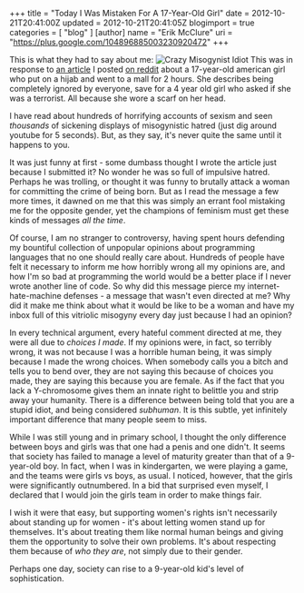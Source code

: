 +++
title = "Today I Was Mistaken For A 17-Year-Old Girl"
date = 2012-10-21T20:41:00Z
updated = 2012-10-21T20:41:05Z
blogimport = true 
categories = [ "blog" ]
[author]
	name = "Erik McClure"
	uri = "https://plus.google.com/104896885003230920472"
+++

This is what they had to say about me:
<img src="http://imageshack.us/a/img100/2469/mysogany.png" alt="Crazy Misogynist Idiot" />
This was in response to [an article](http://imperfectwriting.tumblr.com/post/33933007179/i-went-to-the-mall-and-a-little-girl-called-me-a) I posted [on reddit](http://www.reddit.com/r/politics/comments/11tqt5/i_went_to_the_mall_and_a_little_girl_called_me_a/) about a 17-year-old american girl who put on a hijab and went to a mall for 2 hours. She describes being completely ignored by everyone, save for a 4 year old girl who asked if she was a terrorist. All because she wore a scarf on her head.

I have read about hundreds of horrifying accounts of sexism and seen *thousands* of sickening displays of misogynistic hatred (just dig around youtube for 5 seconds). But, as they say, it's never quite the same until it happens to you.

It was just funny at first - some dumbass thought I wrote the article just because I submitted it? No wonder he was so full of impulsive hatred. Perhaps he was trolling, or thought it was funny to brutally attack a woman for committing the crime of being born. But as I read the message a few more times, it dawned on me that this was simply an errant fool mistaking me for the opposite gender, yet the champions of feminism must get these kinds of messages *all the time*.

Of course, I am no stranger to controversy, having spent hours defending my bountiful collection of unpopular opinions about programming languages that no one should really care about. Hundreds of people have felt it necessary to inform me how horribly wrong all my opinions are, and how I'm so bad at programming the world would be a better place if I never wrote another line of code. So why did this message pierce my internet-hate-machine defenses - a message that wasn't even directed at me? Why did it make me think about what it would be like to be a woman and have my inbox full of this vitriolic misogyny every day just because I had an opinion?

In every technical argument, every hateful comment directed at me, they were all due to *choices I made*. If my opinions were, in fact, so terribly wrong, it was not because I was a horrible human being, it was simply because I made the wrong choices. When somebody calls you a bitch and tells you to bend over, they are not saying this because of choices you made, they are saying this because you are female. As if the fact that you lack a Y-chromosome gives them an innate right to belittle you and strip away your humanity. There is a difference between being told that you are a stupid idiot, and being considered *subhuman*. It is this subtle, yet infinitely important difference that many people seem to miss.

While I was still young and in primary school, I thought the only difference between boys and girls was that one had a penis and one didn't. It seems that society has failed to manage a level of maturity greater than that of a 9-year-old boy. In fact, when I was in kindergarten, we were playing a game, and the teams were girls vs boys, as usual. I noticed, however, that the girls were significantly outnumbered. In a bid that surprised even myself, I declared that I would join the girls team in order to make things fair.

I wish it were that easy, but supporting women's rights isn't necessarily about standing up for women - it's about letting women stand up for themselves. It's about treating them like normal human beings and giving them the opportunity to solve their own problems. It's about respecting them because of *who they are*, not simply due to their gender.

Perhaps one day, society can rise to a 9-year-old kid's level of sophistication.
